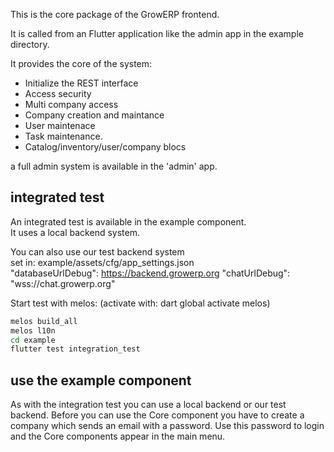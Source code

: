 This is the core package of the GrowERP frontend.

It is called from an Flutter application like the admin app in the example directory.

It provides the core of the system:
- Initialize the REST interface
- Access security
- Multi company access
- Company creation and maintance
- User maintenace
- Task maintenance.
- Catalog/inventory/user/company blocs

a full admin system is available in the 'admin' app. 

## integrated test
An integrated test is available in the example component.  
It uses a local backend system.

You can also use our test backend system   
    set in: example/assets/cfg/app_settings.json  
        "databaseUrlDebug": https://backend.growerp.org
        "chatUrlDebug": "wss://chat.growerp.org"

Start test with melos: (activate with: dart global activate melos) 
```sh
melos build_all
melos l10n
cd example
flutter test integration_test
```
## use the example component
As with the integration test you can use a local backend or our test backend.
Before you can use the Core component you have to create a company which sends an email with a password. Use this password to login and the Core components appear in the main menu.

